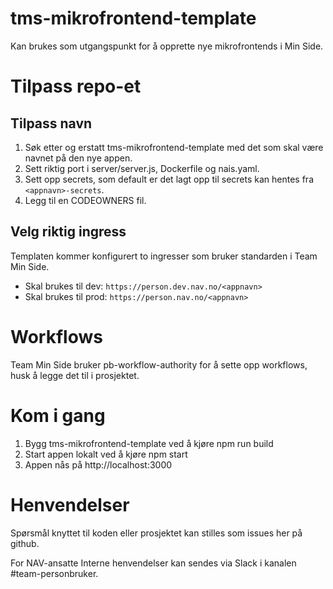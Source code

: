 # tms-mikrofrontend-template
Kan brukes som utgangspunkt for å opprette nye mikrofrontends i Min Side.

# Tilpass repo-et
## Tilpass navn
1. Søk etter og erstatt tms-mikrofrontend-template med det som skal være navnet på den nye appen.
2. Sett riktig port i server/server.js, Dockerfile og nais.yaml.
3. Sett opp secrets, som default er det lagt opp til secrets kan hentes fra `<appnavn>-secrets`.
4. Legg til en CODEOWNERS fil.

## Velg riktig ingress
Templaten kommer konfigurert to ingresser som bruker standarden i Team Min Side.

* Skal brukes til dev: `https://person.dev.nav.no/<appnavn>`
* Skal brukes til prod: `https://person.nav.no/<appnavn>`

# Workflows
Team Min Side bruker pb-workflow-authority for å sette opp workflows, husk å legge det til i prosjektet.

# Kom i gang
1. Bygg tms-mikrofrontend-template ved å kjøre npm run build
2. Start appen lokalt ved å kjøre npm start
3. Appen nås på http://localhost:3000

# Henvendelser
Spørsmål knyttet til koden eller prosjektet kan stilles som issues her på github.

For NAV-ansatte
Interne henvendelser kan sendes via Slack i kanalen #team-personbruker.
